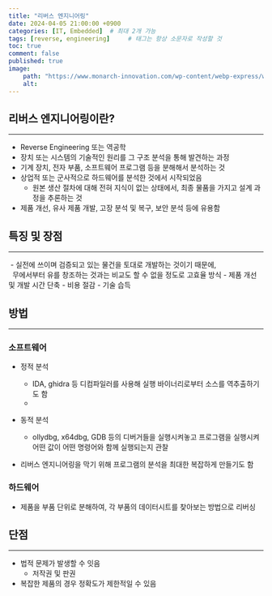 ```yaml
---
title: "리버스 엔지니어링"
date: 2024-04-05 21:00:00 +0900
categories: [IT, Embedded]  # 최대 2개 가능
tags: [reverse, engineering]     # 태그는 항상 소문자로 작성할 것
toc: true
comment: false
published: true
image:
    path: "https://www.monarch-innovation.com/wp-content/webp-express/webp-images/uploads/2023/05/Types-of-Reverse-engineering.jpg.webp" 
    alt: 
---
```


## 리버스 엔지니어링이란?
---

- Reverse Engineering 또는 역공학
- 장치 또는 시스템의 기술적인 원리를 그 구조 분석을 통해 발견하는 과정
- 기계 장치, 전자 부품, 소프트웨어 프로그램 등을 분해해서 분석하는 것
- 상업적 또는 군사적으로 하드웨어를 분석한 것에서 시작되었음
	- 원본 생산 절차에 대해 전혀 지식이 없는 상태에서, 최종 물품을 가지고 설계 과정을 추론하는 것
- 제품 개선, 유사 제품 개발, 고장 분석 및 복구, 보안 분석 등에 유용함 


## 특징 및 장점
---

 - 실전에 쓰이며 검증되고 있는 물건을 토대로 개발하는 것이기 때문에,    
   무에서부터 유를 창조하는 것과는 비교도 할 수 없을 정도로 고효율 방식
	- 제품 개선 및  개발 시간 단축
	- 비용 절감
	- 기술 습득
 
## 방법
---

### 소프트웨어
- 정적 분석
	- IDA, ghidra 등 디컴파일러를 사용해 실행 바이너리로부터 소스를 역추출하기도 함
	- 
- 동적 분석
	- ollydbg, x64dbg, GDB 등의 디버거들을 실행시켜놓고 프로그램을 실행시켜 어떤 값이 어떤 명령어와 함께 실행되는지 관찰

- 리버스 엔지니어링을 막기 위해 프로그램의 분석을 최대한 복잡하게 만들기도 함

### 하드웨어
- 제품을 부품 단위로 분해하여, 각 부품의 데이터시트를 찾아보는 방법으로 리버싱 

## 단점 
---
 - 법적 문제가 발생할 수 잇음
	 - 저작권 및 판권
 - 복잡한 제품의 경우 정확도가 제한적일 수 있음
 